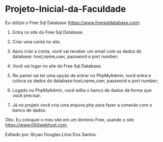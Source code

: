 # Projeto-Inicial-da-Faculdade


Eu utilizei o Free Sql Database (https://www.freesqldatabase.com).

1. Entra no site do Free Sql Database.

2. Criar uma conta no site.

3. Apos criar a conta, você vai receber um email com os dados do database: host,name,user, password e port number;

4. Você vai logar no site do Free Sql Database.

5. No painel vai ter uma opção de entrar no PhpMyAdmin, você entra e coloca os dados do database:host,name,user, password e port number;

6. Logado no PhpMyAdmin, você edita o banco de dados da forma que você precisar.

7. Já no projeto você cria uma arquivo.php para fazer a conexão com o banco de dados.

Obs: Eu coloquei o meu site em um dominio Free, usando o site https://www.000webhost.com.

Editado por: Bryan Douglas Lima Dos Santos.
